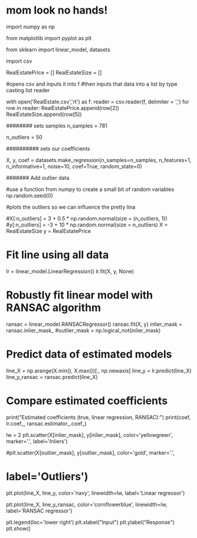 

# mom look no hands!

import numpy as np

from matplotlib import pyplot as plt

from sklearn import linear_model, datasets

import csv

RealEstatePrice = []
RealEstateSize = []

#opens csv and inputs it into f
#then inputs that data into a list by type casting list reader

with open('RealEstate.csv','rt') as f:
    reader = csv.reader(f, delimiter = ',')
    for row in reader:
        RealEstatePrice.append(row[2])
        RealEstateSize.append(row[5])
    


########         sets samples 
n_samples = 781

n_outliers = 50

##########          sets our coefficients

X, y, coef = datasets.make_regression(n_samples=n_samples, 
                                      n_features=1,
                                      n_informative=1, 
                                      noise=10,
                                      coef=True,
                                      random_state=0)

#######            Add outlier data

#use a function from numpy to create a small bit of random variables 
np.random.seed(0)

#plots the outliers so we can influence the pretty lina

#X[:n_outliers] =  3 + 0.5 * np.random.normal(size = (n_outliers, 1))
#y[:n_outliers] = -3 + 10 * np.random.normal(size = n_outliers)
X = RealEstateSize
y = RealEstatePrice

# Fit line using all data
lr = linear_model.LinearRegression()
lr.fit(X, y, None)

# Robustly fit linear model with RANSAC algorithm
ransac = linear_model.RANSACRegressor()
ransac.fit(X, y)
inlier_mask = ransac.inlier_mask_
#outlier_mask = np.logical_not(inlier_mask)

# Predict data of estimated models
line_X = np.arange(X.min(), X.max())[:, np.newaxis]
line_y = lr.predict(line_X)
line_y_ransac = ransac.predict(line_X)

# Compare estimated coefficients
print("Estimated coefficients (true, linear regression, RANSAC):")
print(coef, lr.coef_, ransac.estimator_.coef_)

lw = 2
plt.scatter(X[inlier_mask], y[inlier_mask], color='yellowgreen', marker='.',
            label='Inliers')

#plt.scatter(X[outlier_mask], y[outlier_mask], color='gold', marker='.',
#            label='Outliers')

plt.plot(line_X, line_y, color='navy', linewidth=lw, label='Linear regressor')

plt.plot(line_X, line_y_ransac, color='cornflowerblue', linewidth=lw,
         label='RANSAC regressor')

plt.legend(loc='lower right')
plt.xlabel("Input")
plt.ylabel("Response")
plt.show()
